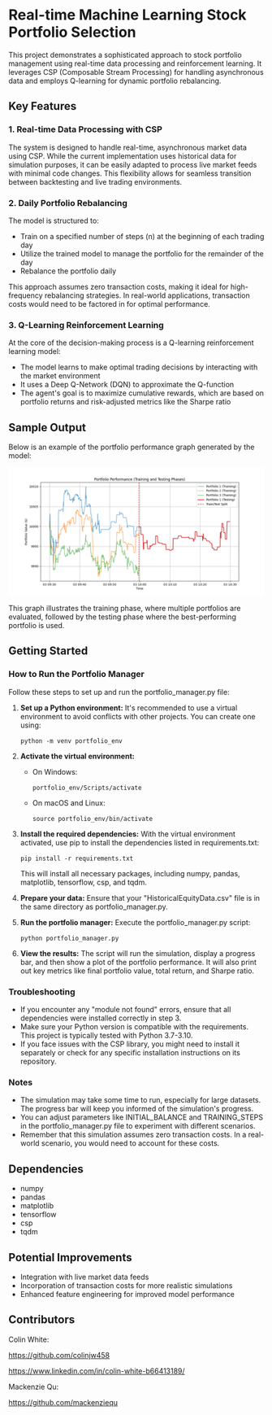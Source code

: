 # Real-time Machine Learning Stock Portfolio Selection

This project demonstrates a sophisticated approach to stock portfolio management using real-time data processing and reinforcement learning. It leverages CSP (Composable Stream Processing) for handling asynchronous data and employs Q-learning for dynamic portfolio rebalancing.

## Key Features

### 1. Real-time Data Processing with CSP

The system is designed to handle real-time, asynchronous market data using CSP. While the current implementation uses historical data for simulation purposes, it can be easily adapted to process live market feeds with minimal code changes. This flexibility allows for seamless transition between backtesting and live trading environments.

### 2. Daily Portfolio Rebalancing

The model is structured to:

- Train on a specified number of steps (n) at the beginning of each trading day
- Utilize the trained model to manage the portfolio for the remainder of the day
- Rebalance the portfolio daily

This approach assumes zero transaction costs, making it ideal for high-frequency rebalancing strategies. In real-world applications, transaction costs would need to be factored in for optimal performance.

### 3. Q-Learning Reinforcement Learning

At the core of the decision-making process is a Q-learning reinforcement learning model:

- The model learns to make optimal trading decisions by interacting with the market environment
- It uses a Deep Q-Network (DQN) to approximate the Q-function
- The agent's goal is to maximize cumulative rewards, which are based on portfolio returns and risk-adjusted metrics like the Sharpe ratio

## Sample Output

Below is an example of the portfolio performance graph generated by the model:

![Portfolio Performance](/images/Figure_1.png)

This graph illustrates the training phase, where multiple portfolios are evaluated, followed by the testing phase where the best-performing portfolio is used.

## Getting Started

### How to Run the Portfolio Manager

Follow these steps to set up and run the portfolio_manager.py file:

1. **Set up a Python environment:**
   It's recommended to use a virtual environment to avoid conflicts with other projects. You can create one using:

   ```
   python -m venv portfolio_env
   ```

2. **Activate the virtual environment:**

   - On Windows:
     ```
     portfolio_env/Scripts/activate
     ```
   - On macOS and Linux:
     ```
     source portfolio_env/bin/activate
     ```

3. **Install the required dependencies:**
   With the virtual environment activated, use pip to install the dependencies listed in requirements.txt:

   ```
   pip install -r requirements.txt
   ```

   This will install all necessary packages, including numpy, pandas, matplotlib, tensorflow, csp, and tqdm.

4. **Prepare your data:**
   Ensure that your "HistoricalEquityData.csv" file is in the same directory as portfolio_manager.py.

5. **Run the portfolio manager:**
   Execute the portfolio_manager.py script:

   ```
   python portfolio_manager.py
   ```

6. **View the results:**
   The script will run the simulation, display a progress bar, and then show a plot of the portfolio performance. It will also print out key metrics like final portfolio value, total return, and Sharpe ratio.

### Troubleshooting

- If you encounter any "module not found" errors, ensure that all dependencies were installed correctly in step 3.
- Make sure your Python version is compatible with the requirements. This project is typically tested with Python 3.7-3.10.
- If you face issues with the CSP library, you might need to install it separately or check for any specific installation instructions on its repository.

### Notes

- The simulation may take some time to run, especially for large datasets. The progress bar will keep you informed of the simulation's progress.
- You can adjust parameters like INITIAL_BALANCE and TRAINING_STEPS in the portfolio_manager.py file to experiment with different scenarios.
- Remember that this simulation assumes zero transaction costs. In a real-world scenario, you would need to account for these costs.

## Dependencies

- numpy
- pandas
- matplotlib
- tensorflow
- csp
- tqdm

## Potential Improvements

- Integration with live market data feeds
- Incorporation of transaction costs for more realistic simulations
- Enhanced feature engineering for improved model performance

## Contributors

Colin White:

https://github.com/colinjw458

https://www.linkedin.com/in/colin-white-b66413189/


Mackenzie Qu:

https://github.com/mackenziequ
